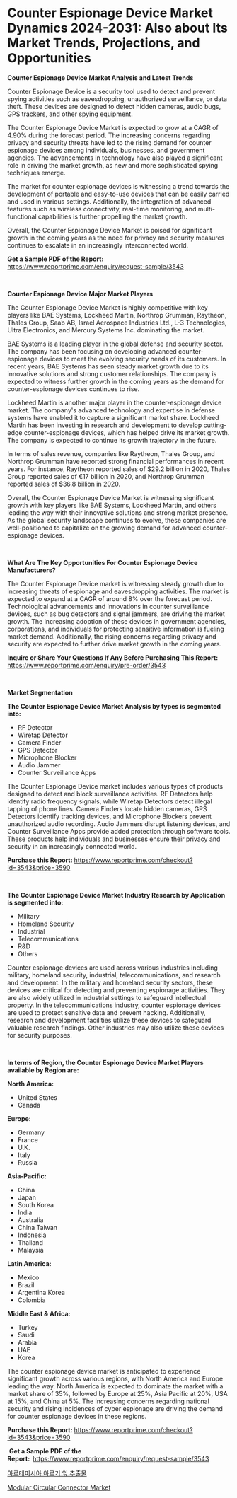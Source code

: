 <p><h1>Counter Espionage Device Market Dynamics 2024-2031: Also about Its Market Trends, Projections, and Opportunities</h1></p><p><strong>Counter Espionage Device Market Analysis and Latest Trends</strong></p>
<p><p>Counter Espionage Device is a security tool used to detect and prevent spying activities such as eavesdropping, unauthorized surveillance, or data theft. These devices are designed to detect hidden cameras, audio bugs, GPS trackers, and other spying equipment.</p><p>The Counter Espionage Device Market is expected to grow at a CAGR of 4.90% during the forecast period. The increasing concerns regarding privacy and security threats have led to the rising demand for counter espionage devices among individuals, businesses, and government agencies. The advancements in technology have also played a significant role in driving the market growth, as new and more sophisticated spying techniques emerge.</p><p>The market for counter espionage devices is witnessing a trend towards the development of portable and easy-to-use devices that can be easily carried and used in various settings. Additionally, the integration of advanced features such as wireless connectivity, real-time monitoring, and multi-functional capabilities is further propelling the market growth.</p><p>Overall, the Counter Espionage Device Market is poised for significant growth in the coming years as the need for privacy and security measures continues to escalate in an increasingly interconnected world.</p></p>
<p><strong>Get a Sample PDF of the Report:&nbsp;</strong> <a href="https://www.reportprime.com/enquiry/request-sample/3543">https://www.reportprime.com/enquiry/request-sample/3543</a></p>
<p>&nbsp;</p>
<p><strong>Counter Espionage Device Major Market Players</strong></p>
<p><p>The Counter Espionage Device Market is highly competitive with key players like BAE Systems, Lockheed Martin, Northrop Grumman, Raytheon, Thales Group, Saab AB, Israel Aerospace Industries Ltd., L-3 Technologies, Ultra Electronics, and Mercury Systems Inc. dominating the market.</p><p>BAE Systems is a leading player in the global defense and security sector. The company has been focusing on developing advanced counter-espionage devices to meet the evolving security needs of its customers. In recent years, BAE Systems has seen steady market growth due to its innovative solutions and strong customer relationships. The company is expected to witness further growth in the coming years as the demand for counter-espionage devices continues to rise.</p><p>Lockheed Martin is another major player in the counter-espionage device market. The company's advanced technology and expertise in defense systems have enabled it to capture a significant market share. Lockheed Martin has been investing in research and development to develop cutting-edge counter-espionage devices, which has helped drive its market growth. The company is expected to continue its growth trajectory in the future.</p><p>In terms of sales revenue, companies like Raytheon, Thales Group, and Northrop Grumman have reported strong financial performances in recent years. For instance, Raytheon reported sales of $29.2 billion in 2020, Thales Group reported sales of €17 billion in 2020, and Northrop Grumman reported sales of $36.8 billion in 2020.</p><p>Overall, the Counter Espionage Device Market is witnessing significant growth with key players like BAE Systems, Lockheed Martin, and others leading the way with their innovative solutions and strong market presence. As the global security landscape continues to evolve, these companies are well-positioned to capitalize on the growing demand for advanced counter-espionage devices.</p></p>
<p>&nbsp;</p>
<p><strong>What Are The Key Opportunities For Counter Espionage Device Manufacturers?</strong></p>
<p><p>The Counter Espionage Device market is witnessing steady growth due to increasing threats of espionage and eavesdropping activities. The market is expected to expand at a CAGR of around 8% over the forecast period. Technological advancements and innovations in counter surveillance devices, such as bug detectors and signal jammers, are driving the market growth. The increasing adoption of these devices in government agencies, corporations, and individuals for protecting sensitive information is fueling market demand. Additionally, the rising concerns regarding privacy and security are expected to further drive market growth in the coming years.</p></p>
<p><strong>Inquire or Share Your Questions If Any Before Purchasing This Report:</strong> <a href="https://www.reportprime.com/enquiry/pre-order/3543">https://www.reportprime.com/enquiry/pre-order/3543</a></p>
<p>&nbsp;</p>
<p><strong>Market Segmentation</strong></p>
<p><strong>The Counter Espionage Device Market Analysis by types is segmented into:</strong></p>
<p><ul><li>RF Detector</li><li>Wiretap Detector</li><li>Camera Finder</li><li>GPS Detector</li><li>Microphone Blocker</li><li>Audio Jammer</li><li>Counter Surveillance Apps</li></ul></p>
<p><p>The Counter Espionage Device market includes various types of products designed to detect and block surveillance activities. RF Detectors help identify radio frequency signals, while Wiretap Detectors detect illegal tapping of phone lines. Camera Finders locate hidden cameras, GPS Detectors identify tracking devices, and Microphone Blockers prevent unauthorized audio recording. Audio Jammers disrupt listening devices, and Counter Surveillance Apps provide added protection through software tools. These products help individuals and businesses ensure their privacy and security in an increasingly connected world.</p></p>
<p><strong>Purchase this Report:&nbsp;</strong><a href="https://www.reportprime.com/checkout?id=3543&price=3590">https://www.reportprime.com/checkout?id=3543&price=3590</a></p>
<p>&nbsp;</p>
<p><strong>The Counter Espionage Device Market Industry Research by Application is segmented into:</strong></p>
<p><ul><li>Military</li><li>Homeland Security</li><li>Industrial</li><li>Telecommunications</li><li>R&D</li><li>Others</li></ul></p>
<p><p>Counter espionage devices are used across various industries including military, homeland security, industrial, telecommunications, and research and development. In the military and homeland security sectors, these devices are critical for detecting and preventing espionage activities. They are also widely utilized in industrial settings to safeguard intellectual property. In the telecommunications industry, counter espionage devices are used to protect sensitive data and prevent hacking. Additionally, research and development facilities utilize these devices to safeguard valuable research findings. Other industries may also utilize these devices for security purposes.</p></p>
<p>&nbsp;</p>
<p><strong>In terms of Region, the Counter Espionage Device Market Players available by Region are:</strong></p>
<p>
    <p> <strong> North America: </strong>
        <ul>
            <li>United States</li>
            <li>Canada</li>
        </ul>
        </p> 
    <p> <strong> Europe: </strong>
        <ul>
            <li>Germany</li>
            <li>France</li>
            <li>U.K.</li>
            <li>Italy</li>
            <li>Russia</li>
        </ul>
        </p> 
    <p> <strong> Asia-Pacific: </strong>
        <ul>
            <li>China</li>
            <li>Japan</li>
            <li>South Korea</li>
            <li>India</li>
            <li>Australia</li>
            <li>China Taiwan</li>
            <li>Indonesia</li>
            <li>Thailand</li>
            <li>Malaysia</li>
        </ul>
        </p> 
    <p> <strong> Latin America: </strong>
        <ul>
            <li>Mexico</li>
            <li>Brazil</li>
            <li>Argentina Korea</li>
            <li>Colombia</li>
        </ul>
        </p> 
    <p> <strong> Middle East & Africa: </strong>
        <ul>
            <li>Turkey</li>
            <li>Saudi</li>
            <li>Arabia</li>
            <li>UAE</li>
            <li>Korea</li>
        </ul>
    </p>
    </p>
<p><p>The counter espionage device market is anticipated to experience significant growth across various regions, with North America and Europe leading the way. North America is expected to dominate the market with a market share of 35%, followed by Europe at 25%, Asia Pacific at 20%, USA at 15%, and China at 5%. The increasing concerns regarding national security and rising incidences of cyber espionage are driving the demand for counter espionage devices in these regions.</p></p>
<p><strong>Purchase this Report: </strong><a href="https://www.reportprime.com/checkout?id=3543&price=3590">https://www.reportprime.com/checkout?id=3543&price=3590</a></p>
<p>&nbsp;<strong>Get a Sample PDF of the Report:&nbsp;&nbsp;</strong><a href="https://www.reportprime.com/enquiry/request-sample/3543">https://www.reportprime.com/enquiry/request-sample/3543</a></p>
<p><strong></strong></p>
<p><p><a href="https://github.com/JeromeRtyau89966/Market-Research-Report-List-1/blob/main/638382913606.md">아르테미시아 아르기 잎 추출물</a></p><p><a href="https://github.com/Airanohannonzb68e5pb53oc1/Market-Research-Report-List-1/blob/main/modular-circular-connector-market.md">Modular Circular Connector Market</a></p></p>